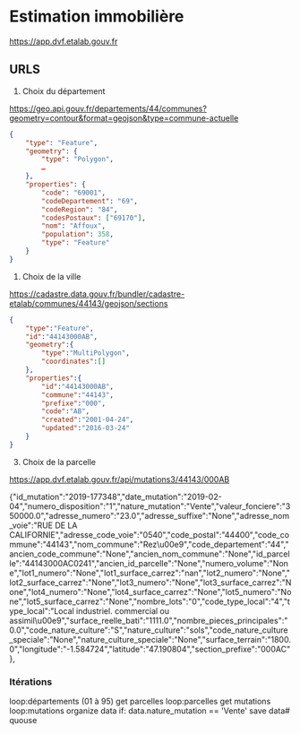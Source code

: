 # Estimation immobilière

https://app.dvf.etalab.gouv.fr

## URLS

1. Choix du département

https://geo.api.gouv.fr/departements/44/communes?geometry=contour&format=geojson&type=commune-actuelle

```json
{
    "type": "Feature",
    "geometry": {
        "type": "Polygon",
        …
    },
    "properties": {
        "code": "69001",
        "codeDepartement": "69",
        "codeRegion": "84",
        "codesPostaux": ["69170"],
        "nom": "Affoux",
        "population": 358,
        "type": "Feature"
    }
}
```

1. Choix de la ville

https://cadastre.data.gouv.fr/bundler/cadastre-etalab/communes/44143/geojson/sections


```json
{
    "type":"Feature",
    "id":"44143000AB",
    "geometry":{
        "type":"MultiPolygon",
        "coordinates":[]
    },
    "properties":{
        "id":"44143000AB",
        "commune":"44143",
        "prefixe":"000",
        "code":"AB",
        "created":"2001-04-24",
        "updated":"2016-03-24"
    }
}
```

3. Choix de la parcelle

https://app.dvf.etalab.gouv.fr/api/mutations3/44143/000AB

{"id_mutation":"2019-177348","date_mutation":"2019-02-04","numero_disposition":"1","nature_mutation":"Vente","valeur_fonciere":"350000.0","adresse_numero":"23.0","adresse_suffixe":"None","adresse_nom_voie":"RUE DE LA CALIFORNIE","adresse_code_voie":"0540","code_postal":"44400","code_commune":"44143","nom_commune":"Rez\u00e9","code_departement":"44","ancien_code_commune":"None","ancien_nom_commune":"None","id_parcelle":"44143000AC0241","ancien_id_parcelle":"None","numero_volume":"None","lot1_numero":"None","lot1_surface_carrez":"nan","lot2_numero":"None","lot2_surface_carrez":"None","lot3_numero":"None","lot3_surface_carrez":"None","lot4_numero":"None","lot4_surface_carrez":"None","lot5_numero":"None","lot5_surface_carrez":"None","nombre_lots":"0","code_type_local":"4","type_local":"Local industriel. commercial ou assimil\u00e9","surface_reelle_bati":"1111.0","nombre_pieces_principales":"0.0","code_nature_culture":"S","nature_culture":"sols","code_nature_culture_speciale":"None","nature_culture_speciale":"None","surface_terrain":"1800.0","longitude":"-1.584724","latitude":"47.190804","section_prefixe":"000AC"},

### Itérations

loop:départements (01 à 95)
    get parcelles
    loop:parcelles
        get mutations
        loop:mutations
            organize data
            if: data.nature_mutation == 'Vente'
            save data# quouse
